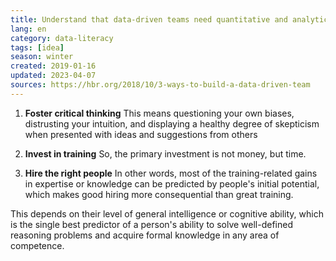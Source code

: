 ```yaml
---
title: Understand that data-driven teams need quantitative and analytical skills, plus training
lang: en
category: data-literacy
tags: [idea]
season: winter
created: 2019-01-16
updated: 2023-04-07
sources: https://hbr.org/2018/10/3-ways-to-build-a-data-driven-team
---
```


1. **Foster critical thinking**
This means questioning your own biases, distrusting your intuition, and displaying a healthy degree of skepticism when presented with ideas and suggestions from others

2. **Invest in training**
So, the primary investment is not money, but time.

3. **Hire the right people**
In other words, most of the training-related gains in expertise or knowledge can be predicted by people's initial potential, which makes good hiring more consequential than great training. 

This depends on their level of general intelligence or cognitive ability, which is the single best predictor of a person's ability to solve well-defined reasoning problems and acquire formal knowledge in any area of competence.